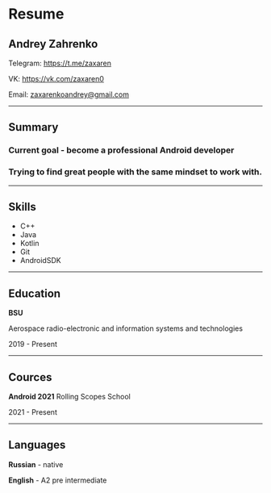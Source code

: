 # Resume
## Andrey Zahrenko

Telegram: https://t.me/zaxaren

VK: https://vk.com/zaxaren0

Email: zaxarenkoandrey@gmail.com
***
## Summary

### Сurrent goal - become a professional Android developer
### Trying to find great people with the same mindset to work with.
---
## Skills
* C++
* Java
* Kotlin
* Git
* AndroidSDK
---
## Education
**BSU**

Aerospace radio-electronic and information systems and technologies 

2019 - Present
***
## Cources
**Android 2021**
Rolling Scopes School 

2021 - Present
***
## Languages
**Russian** - native

**English** - A2 pre intermediate
